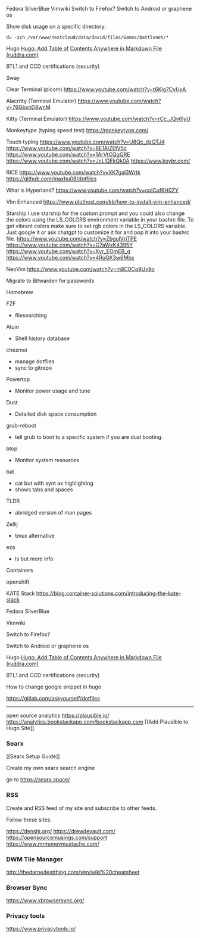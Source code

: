 Fedora SilverBlue
Vimwiki
Switch to Firefox?
Switch to Android or graphene os

Show disk usage on a specific directory:
```
du -sch /var/www/nextcloud/data/david/files/Games/battlenet/*
```

Hugo
[Hugo: Add Table of Contents Anywhere in Markdown File (ruddra.com)](https://ruddra.com/hugo-add-toc-anywhere/)

BTL1 and CCD certifications (security)

Sway

Clear Terminal (picom)
https://www.youtube.com/watch?v=t6Klg7CvUxA

Alacritty (Terminal Emulator)
https://www.youtube.com/watch?v=76GbxnD8wnM

Kitty (Terminal Emulator)
https://www.youtube.com/watch?v=rCc_JQv6IyU

Monkeytype (typing speed test)
https://monkeytype.com/

Touch typing
https://www.youtube.com/watch?v=U8Qc_dzQTJ4
https://www.youtube.com/watch?v=6E1AiZEtV5c
https://www.youtube.com/watch?v=1ArVtCQqQRE
https://www.youtube.com/watch?v=JcLlQEkQk0A
https://www.keybr.com/

RICE
https://www.youtube.com/watch?v=XK7gal3Wrtk
https://github.com/maxhu08/dotfiles

What is Hyperland?
https://www.youtube.com/watch?v=cplCuf6H0ZY

VIm Enhanced
https://www.plothost.com/kb/how-to-install-vim-enhanced/

Starship
I use starship for the custom prompt and you could also change the colors using the LS_COLORS environment variable in your bashrc file. To get vibrant colors make sure to set rgb colors in the LS_COLORS variable. Just google it or ask chatgpt to customize it for and pop it into your bashrc file.
https://www.youtube.com/watch?v=ZbgulVriTPE
https://www.youtube.com/watch?v=G7aWxK4395Y
https://www.youtube.com/watch?v=Xyr_EOmEB_g
https://www.youtube.com/watch?v=4RuGK3w6Mbs

NeoVim
https://www.youtube.com/watch?v=m8C0Cq9Uv9o

Migrate to Bitwarden for passwords

Homebrew

FZF
- filesearching

Atuin
- Shell history database

chezmoi
- manage dotfiles
- sync to gitrepo

Powertop
- Monitor power usage and tune

Dust
- Detailed disk space consumption

grub-reboot
- tell grub to boot to a specific system if you are dual booting.

btop
- Monitor system resources

bat
- cat but with synt ax highlighting
- shows tabs and spaces

TLDR
- abridged version of man pages

Zellij
- tmux alternative

 eza
 - ls but more info

Containers

openshift

KATE Stack https://blog.container-solutions.com/introducing-the-kate-stack

Fedora SilverBlue

Vimwiki

Switch to Firefox?

Switch to Android or graphene os


Hugo
[Hugo: Add Table of Contents Anywhere in Markdown File (ruddra.com)](https://ruddra.com/hugo-add-toc-anywhere/)

BTL1 and CCD certifications (security)

How to change google snippet in hugo

https://gitlab.com/askyourself/dotfiles

---

open source analytics
https://plausible.io/
https://analytics.bookstackapp.com/bookstackapp.com
[[Add Plausible to Hugo Site]]

### Searx 

[[Searx Setup Guide]]

Create my own searx search engine

go to https://searx.space/

### RSS

Create and RSS feed of my site and subscribe to other feeds.

Follow these sites:

https://denshi.org/
https://drewdevault.com/
https://opensourcemusings.com/support
https://www.mrmoneymustache.com/

### DWM Tile Manager

http://thedarnedestthing.com/vim/wiki%20cheatsheet

### Browser Sync
https://www.xbrowsersync.org/

### Privacy tools
https://www.privacytools.io/